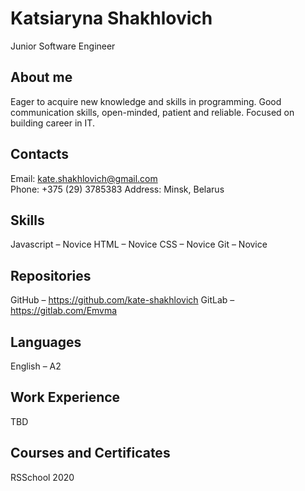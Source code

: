 # Katsiaryna Shakhlovich
Junior Software Engineer
## About me
Eager to acquire new knowledge and skills in programming. Good communication skills, open-minded, patient and reliable. Focused on building career in IT.
## Contacts
Email: kate.shakhlovich@gmail.com	
Phone: +375 (29) 3785383
Address: Minsk, Belarus
## Skills
Javascript – Novice
HTML – Novice
CSS – Novice
Git – Novice
## Repositories
GitHub – https://github.com/kate-shakhlovich
GitLab – https://gitlab.com/Emvma
## Languages
English – A2
## Work Experience
TBD
## Courses and Certificates
RSSchool 2020